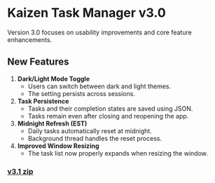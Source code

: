 
# Kaizen Task Manager v3.0

Version 3.0 focuses on usability improvements and core feature enhancements.

## New Features
1. **Dark/Light Mode Toggle**  
   - Users can switch between dark and light themes.
   - The setting persists across sessions.
2. **Task Persistence**  
   - Tasks and their completion states are saved using JSON.
   - Tasks remain even after closing and reopening the app.
3. **Midnight Refresh (EST)**  
   - Daily tasks automatically reset at midnight.
   - Background thread handles the reset process.
4. **Improved Window Resizing**  
   - The task list now properly expands when resizing the window.

### **[v3.1 zip](https://github.com/mattwydra/kaizen-task-manager/blob/main/v3a.zip)**